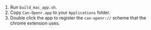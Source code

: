 1. Run `build_mac_app.sh`.
2. Copy `Can-Openr.app` to your `Applications` folder.
3. Double click the app to register the `can-openr://` scheme that the chrome extension uses.